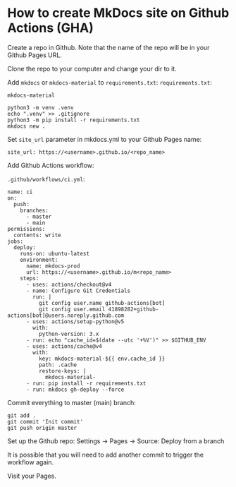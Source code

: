 # How to create MkDocs site on Github Actions (GHA)

Create a repo in Github. Note that the name of the repo will be in your Github Pages URL.

Clone the repo to your computer and change your dir to it.

Add `mkdocs` or `mkdocs-material` to `requirements.txt`:
`requirements.txt`:
```
mkdocs-material
```

```
python3 -m venv .venv
echo ".venv" >> .gitignore
python3 -m pip install -r requirements.txt
mkdocs new .
```

Set `site_url` parameter in mkdocs.yml to your Github Pages name:
```
site_url: https://<username>.github.io/<repo_name>
```

Add Github Actions workflow:

`.github/workflows/ci.yml`:
```
name: ci 
on:
  push:
    branches:
      - master 
      - main
permissions:
  contents: write
jobs:
  deploy:
    runs-on: ubuntu-latest
    environment: 
      name: mkdocs-prod
      url: https://<username>.github.io/m<repo_name>
    steps:
      - uses: actions/checkout@v4
      - name: Configure Git Credentials
        run: |
          git config user.name github-actions[bot]
          git config user.email 41898282+github-actions[bot]@users.noreply.github.com
      - uses: actions/setup-python@v5
        with:
          python-version: 3.x
      - run: echo "cache_id=$(date --utc '+%V')" >> $GITHUB_ENV 
      - uses: actions/cache@v4
        with:
          key: mkdocs-material-${{ env.cache_id }}
          path: .cache
          restore-keys: |
            mkdocs-material-
      - run: pip install -r requirements.txt
      - run: mkdocs gh-deploy --force
```

Commit everything to master (main) branch:
```
git add .
git commit 'Init commit'
git push origin master
```

Set up the Github repo:
Settings -> Pages -> Source: Deploy from a branch

It is possible that you will need to add another commit to trigger the workflow again.

Visit your Pages.
